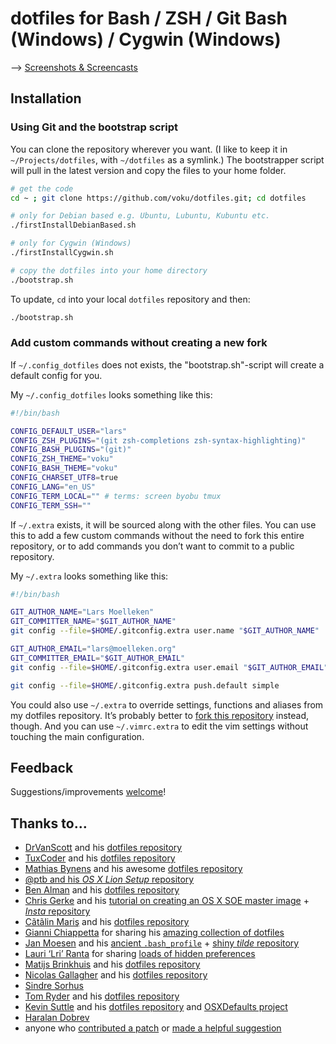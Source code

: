 # dotfiles for Bash / ZSH / Git Bash (Windows) / Cygwin (Windows)

--> [Screenshots & Screencasts](https://github.com/voku/dotfiles/wiki/Images)

## Installation

### Using Git and the bootstrap script

You can clone the repository wherever you want. (I like to keep it in `~/Projects/dotfiles`, with `~/dotfiles` as a symlink.) The bootstrapper script will pull in the latest version and copy the files to your home folder.

```bash
# get the code
cd ~ ; git clone https://github.com/voku/dotfiles.git; cd dotfiles

# only for Debian based e.g. Ubuntu, Lubuntu, Kubuntu etc.
./firstInstallDebianBased.sh

# only for Cygwin (Windows)
./firstInstallCygwin.sh

# copy the dotfiles into your home directory
./bootstrap.sh
```

To update, `cd` into your local `dotfiles` repository and then:

```bash
./bootstrap.sh
```

### Add custom commands without creating a new fork

If `~/.config_dotfiles` does not exists, the "bootstrap.sh"-script will create a default config for you.

My `~/.config_dotfiles` looks something like this:

```bash
#!/bin/bash

CONFIG_DEFAULT_USER="lars"
CONFIG_ZSH_PLUGINS="(git zsh-completions zsh-syntax-highlighting)"
CONFIG_BASH_PLUGINS="(git)"
CONFIG_ZSH_THEME="voku"
CONFIG_BASH_THEME="voku"
CONFIG_CHARSET_UTF8=true
CONFIG_LANG="en_US"
CONFIG_TERM_LOCAL="" # terms: screen byobu tmux
CONFIG_TERM_SSH=""
```

If `~/.extra` exists, it will be sourced along with the other files. You can use this to add a few custom commands without the need to fork this entire repository, or to add commands you don’t want to commit to a public repository.

My `~/.extra` looks something like this:

```bash
#!/bin/bash

GIT_AUTHOR_NAME="Lars Moelleken"
GIT_COMMITTER_NAME="$GIT_AUTHOR_NAME"
git config --file=$HOME/.gitconfig.extra user.name "$GIT_AUTHOR_NAME"

GIT_AUTHOR_EMAIL="lars@moelleken.org"
GIT_COMMITTER_EMAIL="$GIT_AUTHOR_EMAIL"
git config --file=$HOME/.gitconfig.extra user.email "$GIT_AUTHOR_EMAIL"

git config --file=$HOME/.gitconfig.extra push.default simple
```

You could also use `~/.extra` to override settings, functions and aliases from my dotfiles repository. It’s probably better to [fork this repository](https://github.com/voku/dotfiles/fork) instead, though. And you can use `~/.vimrc.extra` to edit the vim settings without touching the main configuration.

## Feedback

Suggestions/improvements
[welcome](https://github.com/voku/dotfiles/issues)!


## Thanks to…

* [DrVanScott](https://github.com/DrVanScott/) and his [dotfiles repository](https://github.com/alrra/dotfiles)
* [TuxCoder](https://github.com/TuxCoder/) and his [dotfiles repository](https://github.com/tuxcoder/dotfiles)
* [Mathias Bynens](https://github.com/mathiasbynens/) and his awesome [dotfiles repository](https://github.com/mathiasbynens/dotfiles/)
* [@ptb and his _OS X Lion Setup_ repository](https://github.com/ptb/Mac-OS-X-Lion-Setup)
* [Ben Alman](http://benalman.com/) and his [dotfiles repository](https://github.com/cowboy/dotfiles)
* [Chris Gerke](http://www.randomsquared.com/) and his [tutorial on creating an OS X SOE master image](http://chris-gerke.blogspot.com/2012/04/mac-osx-soe-master-image-day-7.html) + [_Insta_ repository](https://github.com/cgerke/Insta)
* [Cãtãlin Mariş](https://github.com/alrra) and his [dotfiles repository](https://github.com/alrra/dotfiles)
* [Gianni Chiappetta](http://gf3.ca/) for sharing his [amazing collection of dotfiles](https://github.com/gf3/dotfiles)
* [Jan Moesen](http://jan.moesen.nu/) and his [ancient `.bash_profile`](https://gist.github.com/1156154) + [shiny _tilde_ repository](https://github.com/janmoesen/tilde)
* [Lauri ‘Lri’ Ranta](http://lri.me/) for sharing [loads of hidden preferences](http://osxnotes.net/defaults.html)
* [Matijs Brinkhuis](http://hotfusion.nl/) and his [dotfiles repository](https://github.com/matijs/dotfiles)
* [Nicolas Gallagher](http://nicolasgallagher.com/) and his [dotfiles repository](https://github.com/necolas/dotfiles)
* [Sindre Sorhus](http://sindresorhus.com/)
* [Tom Ryder](http://blog.sanctum.geek.nz/) and his [dotfiles repository](https://github.com/tejr/dotfiles)
* [Kevin Suttle](http://kevinsuttle.com/) and his [dotfiles repository](https://github.com/kevinSuttle/dotfiles) and [OSXDefaults project](https://github.com/kevinSuttle/OSXDefaults)
* [Haralan Dobrev](http://hkdobrev.com/)
* anyone who [contributed a patch](https://github.com/voku/dotfiles/contributors) or [made a helpful suggestion](https://waffle.io/voku/dotfiles)

